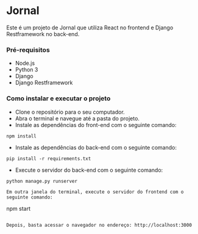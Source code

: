 # Jornal

Este é um projeto de Jornal que utiliza React no frontend e Django Restframework no back-end.

### Pré-requisitos
- Node.js
- Python 3
- Django
- Django Restframework

### Como instalar e executar o projeto
- Clone o repositório para o seu computador.
- Abra o terminal e navegue até a pasta do projeto.
- Instale as dependências do front-end com o seguinte comando:
```
npm install
```
- Instale as dependências do back-end com o seguinte comando:
```
pip install -r requirements.txt
```

- Execute o servidor do back-end com o seguinte comando:
```
python manage.py runserver
```

```
Em outra janela do terminal, execute o servidor do frontend com o seguinte comando:
```
npm start
```

Depois, basta acessar o navegador no endereço: http://localhost:3000

